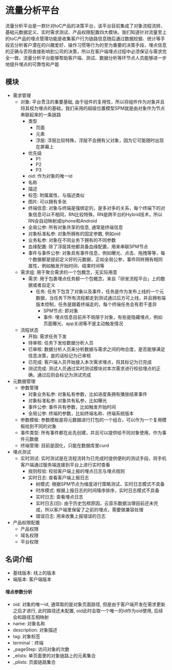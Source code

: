 # 流量分析平台
流量分析平台是一款针对toC产品的决策平台，该平台目前集成了对象流程流转、基础元数据定义、实时需求测试、产品权限配置四大模块。我们知道针对流量至上的toC产品的埋点管理功能是收集客户行为链路信息随后通过数据挖掘、统计等手段去分析客户潜在的兴趣爱好、操作习惯等行为的至为重要的决策手段，埋点信息的正确与否将直接影响到公司的决策，所以在客户端埋点过程中必须保证与需求完全一致，流量分析平台能够帮助客户端、测试、数据分析等环节点人员能够进一步地提升埋点的可靠性和产能

## 模块
- 需求管理
  - 对象: 平台贯注的重要基础, 由于组件的复用性，所以将组件作为对象并且将其视为埋点的基础，我们采用的超级位置模型SPM就是由对象作为节点串联起来的一条链路
    - 类型
      - 页面
      - 元素
      - 浮层: 浮层比较特殊，浮层不会拥有父对象，因为它可能随时出现在屏幕上
    - 优先级
      - P1
      - P2
      - P3
    - oid: 作为对象的唯一id
    - 名称
    - 描述
    - 标签: 附属属性，与描述类似
    - 图片: 可以拥有多张
    - 终端信息: 对象与终端是强绑定的，是多对多的关系，每个终端下的对象信息可以不相同，RN比较特殊，RN是跨平台的Hybrid技术，所以RN会自动映射成Iphone和Android
    - 全局公参: 所有对象共享的信息, 通常是终端信息
    - 对象标准私参: 对象所拥有的固定参数, 例如oid
    - 业务私参: 对象在不同业务下拥有的不同参数
    - 血缘配置: 除了浮层其他都具备血缘配置，用来串联SPM节点
    - 事件与事件公参: 对象具有事件信息，例如曝光、点击、拖拽等等，每个数据都是提前定义好的元数据，正如全局公参，事件同样拥有相同属性，例如触发开始时间、结束时间等
  - 需求组: 用于聚合需求的一个包概念，无实际用意
    - 需求: 用于包裹埋点任务额一个包概念，来自「研发流程平台」上的数据或者自定义
      - 任务: 任务下包含了对象以及事件，任务是作为发布上线的一个元数据，当任务下所有流程都走到测试通过后方可上线，并且拥有端版本控制，任务是跟着终端走的，每个终端任务会有若干差异
        - SPM节点: 即对象
        - 事件: 埋点信息目前并不局限于对象，有些是隐藏埋点，例如页面曝光、app关闭等不是主动触发情况
  - 流程状态
    - 开始: 需求任务下发
    - 待审核: 任务下发给数据分析人员
    - 已审核: 数据分析人员来分析数据与需求之间的吻合度，是否能够满足信息决策，是的话标记为已审核
    - 已完成: 客户端人员开始接入本次需求埋点，将其标记为已完成
    - 测试完成: 测试人员通过实时测试模块对本次需求进行校验埋点的正确，通过后则会标记为测试完成
- 元数据管理
  - 参数管理
    - 对象业务私参: 对象私有参数，比如进度条拥有播放结束事件
    - 对象标准私参: 对象共有私参，比如曝光
    - 事件公参: 事件共有参数，比如触发开始时间
    - 全局公参: 终端的参数，比如终端名称、终端系统版本
  - 参数模板: 参数模板是将元数据进行打包的一个组合，可以作为一个复用模板给到不同的对象
  - 事件类型: 所有事件都在此先创建，并且可以提供给不同对象使用，作为事件元数据
  - 终端管理: 目前是固化，只能在数据库里curd
- 埋点测试
  - 实时测试: 实时测试是在流程流转为已完成时提供便利的测试手段，将手机客户端通过服务端连接到平台上进行实时查看
    - 规则校验: 校验客户端上报的埋点日志与埋点规则
    - 实时日志: 查看客户端上报日志
      - 树模式: 根据SPM节点为维度进行策略测试，实时日志模式不具备
      - 时序模式: 根据上报日志的时间降序排序，实时日志模式不具备
      - 实时日志: 查看埋点日志
      - 实时日志(旧): 由于历史包袱原因，云音乐数据治理目前还未完成，所以客户端里保留了之前的埋点，需要做兼容处理
      - 错误日志: 用来收集上报错误的日志
- 产品权限配置
  - 产品权限
  - 域名权限
  - 平台权限

## 名词介绍
- 基线版本: 线上的版本
- 端版本: 客户端版本
#### 埋点参数分析
- oid: 对象的唯一id, 通常取的是对象页面路径, 但是由于客户端开发在需求更新之后才进行, 此时路径还未配置, oid此时会取一个唯一的id作为oid使用, 后续会和路径互相映射
- name: 对象名称
- description: 对象描述
- tag: 对象标签
- terminal：终端
- _pageStep: 访问对象的次数
- _elists: 单页面里的对象链路上的元素集合
- _plists: 页面链路集合
